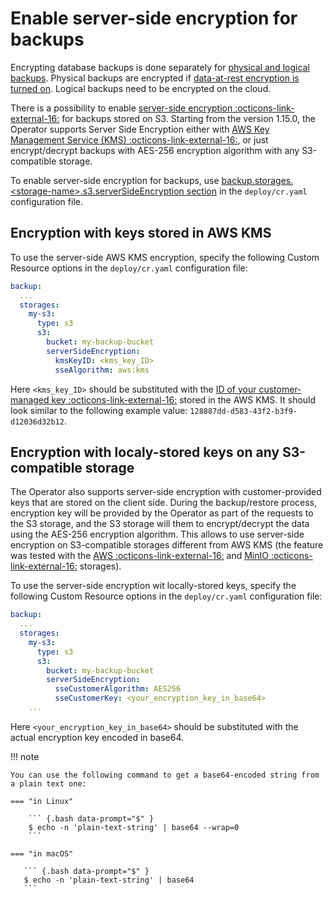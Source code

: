 # Enable server-side encryption for backups

Encrypting database backups is done separately for [physical and logical backups](backups.md).
Physical backups are encrypted if [data-at-rest encryption is turned on](encryption.md).
Logical backups need to be encrypted on the cloud.

There is a possibility to enable [server-side encryption  :octicons-link-external-16:](https://docs.percona.com/percona-backup-mongodb/details/storage-configuration.html#server-side-encryption) for backups stored on S3.
Starting from the version 1.15.0, the Operator supports Server Side Encryption either with [AWS Key Management Service (KMS)  :octicons-link-external-16:](https://aws.amazon.com/kms/), or just encrypt/decrypt backups with AES-256 encryption algorithm with any S3-compatible storage.

To enable server-side encryption for backups, use [backup.storages.&lt;storage-name&gt;.s3.serverSideEncryption section](operator.md#backup-storages-s3-serversideencryption-kmskeyid) in the `deploy/cr.yaml` configuration file.


## Encryption with keys stored in AWS KMS

To use the server-side AWS KMS encryption, specify the following Custom Resource options in the `deploy/cr.yaml` configuration file:

```yaml
backup:
  ...
  storages:
    my-s3:
      type: s3
      s3:
        bucket: my-backup-bucket
        serverSideEncryption:
          kmsKeyID: <kms_key_ID>
          sseAlgorithm: aws:kms
```

Here `<kms_key_ID>` should be substituted with the [ID of your customer-managed key  :octicons-link-external-16:](https://docs.aws.amazon.com/kms/latest/developerguide/find-cmk-id-arn.html)
stored in the AWS KMS. It should look similar to the following example value:
`128887dd-d583-43f2-b3f9-d12036d32b12`.

## Encryption with localy-stored keys on any S3-compatible storage

The Operator also supports server-side encryption with customer-provided keys
that are stored on the client side. During the backup/restore process,
encryption key will be provided by the Operator as part of the requests to the
S3 storage, and the S3 storage will them to encrypt/decrypt the data using the
AES-256 encryption algorithm. This allows to use server-side encryption on
S3-compatible storages different from AWS KMS (the feature was tested with the
[AWS  :octicons-link-external-16:](https://aws.amazon.com/) and [MinIO  :octicons-link-external-16:](https://min.io/) storages).

To use the server-side encryption wit locally-stored keys, specify the following
Custom Resource options in the `deploy/cr.yaml` configuration file:

```yaml
backup:
  ...
  storages:
    my-s3:
      type: s3
      s3:
        bucket: my-backup-bucket
        serverSideEncryption:
          sseCustomerAlgorithm: AES256
          sseCustomerKey: <your_encryption_key_in_base64>  
    ...
```

Here `<your_encryption_key_in_base64>` should be substituted with the actual
encryption key encoded in base64.

!!! note

    You can use the following command to get a base64-encoded string from a plain text one:

    === "in Linux"

        ``` {.bash data-prompt="$" }
        $ echo -n 'plain-text-string' | base64 --wrap=0
        ```

    === "in macOS"

       ``` {.bash data-prompt="$" }
       $ echo -n 'plain-text-string' | base64
       ```
